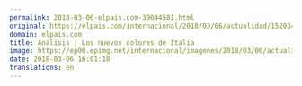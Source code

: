 ```yaml
---
permalink: 2018-03-06-elpais.com-39044581.html
original: https://elpais.com/internacional/2018/03/06/actualidad/1520348148_612118.html#?ref=rss&format=simple&link=link
domain: elpais.com
title: Análisis | Los nuevos colores de Italia
image: https://ep00.epimg.net/internacional/imagenes/2018/03/06/actualidad/1520348148_612118_1520348697_rrss_normal.jpg
date: 2018-03-06 16:01:18
translations: en
---
```


